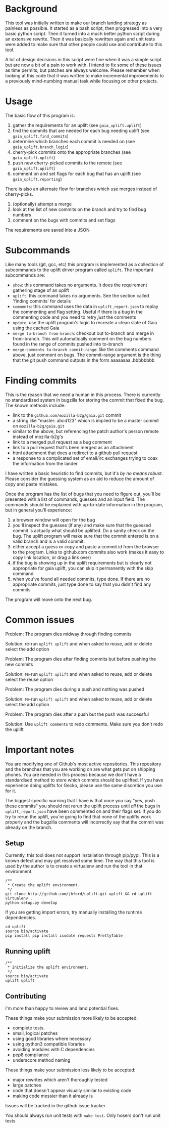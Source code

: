 # Background
This tool was initially written to make our branch landing strategy as painless
as possible.  It started as a bash script, then progressed into a very basic
python script.  Then it turned into a much better python script during an
extensive rewrite.  Then it was basically rewritten again and unit tests were
added to make sure that other people could use and contribute to this tool.

A lot of design decisions in this script were fine when it was a simple script
but are now a bit of a pain to work with.  I intend to fix some of these issues
as time permits, but patches are always welcome.  Please remember when looking
at this code that it was written to make incremental improvements to a
previously mind-numbing manual task while focusing on other projects.

# Usage
The basic flow of this program is:

1. gather the requirements for an uplift (see <code>gaia_uplift.uplift</code>)
1. find the commits that are needed for each bug needing uplift (see <code>gaia_uplift.find_commits</code>)
1. determine which branches each commit is needed on (see <code>gaia_uplift.branch_logic</code>)
1. cherry-pick commits onto the appropriate branches (see <code>gaia_uplift.uplift</code>)
1. push new cherry-picked commits to the remote (see <code>gaia_uplift.uplift</code>)
1. comment on and set flags for each bug that has an uplift (see <code>gaia_uplift.reporting</code>)

There is also an alternate flow for branches which use merges instead of cherry-picks.  

1. (optionally) attempt a merge
1. look at the list of new commits on the branch and try to find bug numbers
1. comment on the bugs with commits and set flags

The requirements are saved into a JSON

# Subcommands

Like many tools (git, gcc, etc) this program is implemented as a collection of subcommands to the
uplift driver program called <code>uplift</code>.  The important subcommands are:

* <code>show</code>: this command takes no arguments.  It does the requirement gathering stage of an uplift
* <code>uplift</code>: this command takes no arguments.  See the section called 'finding commits' for details
* <code>comments</code>: this command uses the data in <code>uplift_report.json</code> to replay the commenting
and flag setting.  Useful if there is a bug in the commenting code and you need to retry *just* the comments
* <code>update</code>: use the uplift program's logic to recreate a clean slate of Gaia using the cached Gaia
* <code>merge to-branch from-branch</code>: checkout out to-branch and merge in from-branch.  This will 
automatically comment on the bug numbers found in the range of commits pushed into to-branch
* <code>merge-comments to-branch commit-range</code>: like the comments command above, just comment on bugs.  The commit-range argument is the thing that the git push command outputs in the form aaaaaaaa..bbbbbbbb

# Finding commits
This is the reason that we need a human in this process.  There is currently no
standardized system in bugzilla for storing the commit that fixed the bug.  The
known methods include:

* link to the <code>github.com/mozilla-b2g/gaia.git</code> commit
* a string like "master: abcd123" which is implied to be a master commit on <code>mozilla-b2g/gaia.git</code>
* similar to the above, but referencing the patch author's person remote instead of mozilla-b2g's
* link to a merged pull request as a bug comment
* link to a pull request that's been merged as an attachment
* html attachment that does a redirect to a github pull request
* a response to a complicated set of email/irc exchanges trying to coax the information from the lander

I have written a basic heuristic to find commits, but it's *by no means
robust*.  Please consider the guessing system as an aid to reduce the amount of
copy and paste mistakes.

Once the program has the list of bugs that you need to figure out, you'll be
presented with a list of commands, guesses and an input field.  The commands
should be explained with up-to-date information in the program, but in general
you'll experience:

1. a browser window will open for the bug
1. you'll inspect the guesses (if any) and make sure that the guessed commit is actually what should
be uplifted.  Do a sanity check on the bug.  The uplift program will make sure that the commit entered
is on a valid branch and is a valid commit.
1. either accept a guess or copy and paste a commit id from the browser to the program.  Links
to github.com commits also work (makes it easy to copy link location, or drag a link over)
1. if the bug is showing up in the uplift requirements but is clearly not appropriate for gaia uplift,
you can skip it permanently with the skip command
1. when you've found all needed commits, type done.  If there are no appropriate commits, just type done
to say that you didn't find any commits

The program will move onto the next bug.

# Common issues
Problem: The program dies midway through finding commits

Solution: re-run <code>uplift uplift</code> and when asked to reuse, add or delete select the add option

Problem: The program dies after finding commits but before pushing the new commits

Solution: re-run <code>uplift uplift</code> and when asked to reuse, add or delete select the reuse option

Problem: The program dies during a push and nothing was pushed

Solution: re-run <code>uplift uplift</code> and when asked to reuse, add or delete select the add option

Problem: The program dies after a push but the push was successful

Solution: Use <code>uplift comments</code> to redo comments.  Make sure you don't redo the uplift

# Important notes
You are modifying one of Github's most active repositories.  This repository
and the branches that you are working on are what gets put on shipping phones.
You are needed in this process because we don't have a standardised method to
store which commits should be uplifted.  If you have experience doing uplifts
for Gecko, please use the same discretion you use for it.

The biggest specific warning that I have is that once you say "yes, push these
commits" you should not rerun the uplift process until *all* the bugs in
<code>uplift_report.json</code> have been commented on and their flags set.  If
you do try to rerun the uplift, you're going to find that none of the uplifts
work properly and the bugzilla comments will incorrectly say that the commit
was already on the branch.

## Setup

Currently, this tool does not support installation through pip/pypi.  This is a
known defect and may get resolved some time.  The way that this tool is used by
the author is to create a virtualenv and run the tool in that environment.

    /**
     * Create the uplift environment.
     */
    git clone http://github.com/jhford/uplift.git uplift && cd uplift
    virtualenv .
    python setup.py develop

If you are getting import errors, try manually installing the runtime dependencies.
    
    cd uplift
    source bin/activate
    pip install pip install isodate requests PrettyTable


## Running uplift

    /**
     * Initialize the uplift environment.
     */
    source bin/activate
    uplift uplift

## Contributing
I'm more than happy to review and land potential fixes.

These things make your submission more likely to be accepted:

* complete tests.
* small, logical patches
* using good libraries where necessary
* using python3 compatible libraries
* avoiding modules with C dependencies
* pep8 compliance
* underscore method naming

These things make your submission less likely to be accepted:

* major rewrites which aren't thoroughly tested
* large patches
* code that doesn't appear visually similar to existing code
* making code messier than it already is

Issues will be tracked in the github issue tracker

You should always run unit tests with <code>make test</code>.  Only hosers don't run unit tests
